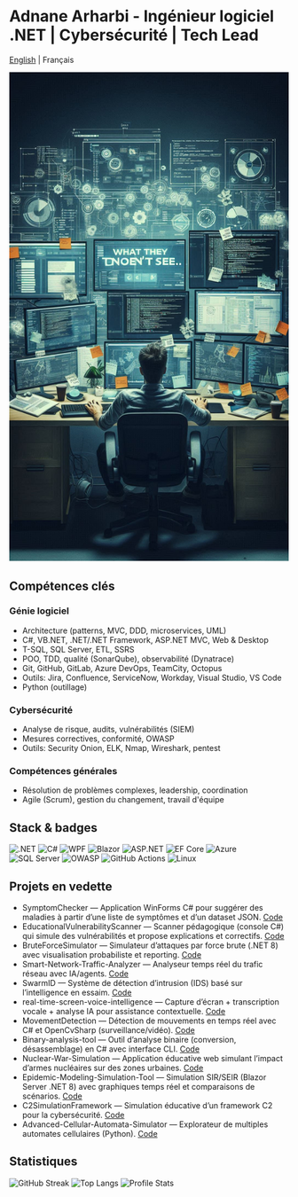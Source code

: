 # Adnane Arharbi - Ingénieur logiciel .NET | Cybersécurité | Tech Lead

[English](./README.en.md) | Français

![Profile banner](./imgEng.jpeg)

## Compétences clés

### Génie logiciel

- Architecture (patterns, MVC, DDD, microservices, UML)
- C#, VB.NET, .NET/.NET Framework, ASP.NET MVC, Web & Desktop
- T-SQL, SQL Server, ETL, SSRS
- POO, TDD, qualité (SonarQube), observabilité (Dynatrace)
- Git, GitHub, GitLab, Azure DevOps, TeamCity, Octopus
- Outils: Jira, Confluence, ServiceNow, Workday, Visual Studio, VS Code
- Python (outillage)

### Cybersécurité

- Analyse de risque, audits, vulnérabilités (SIEM)
- Mesures correctives, conformité, OWASP
- Outils: Security Onion, ELK, Nmap, Wireshark, pentest

### Compétences générales

- Résolution de problèmes complexes, leadership, coordination
- Agile (Scrum), gestion du changement, travail d'équipe

## Stack & badges

![.NET](https://img.shields.io/badge/.NET-512BD4?logo=dotnet&logoColor=white)
![C#](https://img.shields.io/badge/C%23-239120?logo=csharp&logoColor=white)
![WPF](https://img.shields.io/badge/WPF-6A1577?logo=windows&logoColor=white)
![Blazor](https://img.shields.io/badge/Blazor-5C2D91?logo=blazor&logoColor=white)
![ASP.NET](https://img.shields.io/badge/ASP.NET-512BD4?logo=dotnet&logoColor=white)
![EF Core](https://img.shields.io/badge/EF%20Core-512BD4?logo=database&logoColor=white)
![Azure](https://img.shields.io/badge/Azure-0078D4?logo=microsoftazure&logoColor=white)
![SQL Server](https://img.shields.io/badge/SQL%20Server-CC2927?logo=microsoftsqlserver&logoColor=white)
![OWASP](https://img.shields.io/badge/Security-OWASP-black?logo=owasp&logoColor=white)
![GitHub Actions](https://img.shields.io/badge/GitHub%20Actions-2088FF?logo=githubactions&logoColor=white)
![Linux](https://img.shields.io/badge/Linux-FCC624?logo=linux&logoColor=black)

## Projets en vedette

- SymptomChecker — Application WinForms C# pour suggérer des maladies à partir d’une liste de symptômes et d’un dataset JSON. [Code](https://github.com/arhadnane/SymptomChecker)
- EducationalVulnerabilityScanner — Scanner pédagogique (console C#) qui simule des vulnérabilités et propose explications et correctifs. [Code](https://github.com/arhadnane/EducationalVulnerabilityScanner)
- BruteForceSimulator — Simulateur d’attaques par force brute (.NET 8) avec visualisation probabiliste et reporting. [Code](https://github.com/arhadnane/BruteForceSimulator)
- Smart-Network-Traffic-Analyzer — Analyseur temps réel du trafic réseau avec IA/agents. [Code](https://github.com/arhadnane/Smart-Network-Traffic-Analyzer)
- SwarmID — Système de détection d’intrusion (IDS) basé sur l’intelligence en essaim. [Code](https://github.com/arhadnane/SwarmID-Intrusion-Detection-System)
- real-time-screen-voice-intelligence — Capture d’écran + transcription vocale + analyse IA pour assistance contextuelle. [Code](https://github.com/arhadnane/real-time-screen-voice-intelligence)
- MovementDetection — Détection de mouvements en temps réel avec C# et OpenCvSharp (surveillance/vidéo). [Code](https://github.com/arhadnane/MovementDetection)
- Binary-analysis-tool — Outil d’analyse binaire (conversion, désassemblage) en C# avec interface CLI. [Code](https://github.com/arhadnane/Binary-analysis-tool)
- Nuclear-War-Simulation — Application éducative web simulant l’impact d’armes nucléaires sur des zones urbaines. [Code](https://github.com/arhadnane/Nuclear-War-Simulation)
- Epidemic-Modeling-Simulation-Tool — Simulation SIR/SEIR (Blazor Server .NET 8) avec graphiques temps réel et comparaisons de scénarios. [Code](https://github.com/arhadnane/Epidemic-Modeling-Simulation-Tool)
- C2SimulationFramework — Simulation éducative d’un framework C2 pour la cybersécurité. [Code](https://github.com/arhadnane/C2SimulationFramework)
- Advanced-Cellular-Automata-Simulator — Explorateur de multiples automates cellulaires (Python). [Code](https://github.com/arhadnane/Advanced-Cellular-Automata-Simulator)

## Statistiques

![GitHub Streak](https://streak-stats.demolab.com?user=arhadnane&theme=default)
![Top Langs](https://github-readme-stats.vercel.app/api/top-langs/?username=arhadnane&layout=compact)
![Profile Stats](https://github-readme-stats.vercel.app/api?username=arhadnane&show_icons=true)

